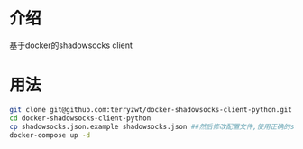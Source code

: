 # 介绍
  基于docker的shadowsocks client

# 用法
```bash
git clone git@github.com:terryzwt/docker-shadowsocks-client-python.git
cd docker-shadowsocks-client-python
cp shadowsocks.json.example shadowsocks.json ##然后修改配置文件,使用正确的shadowsock配置.
docker-compose up -d
```

